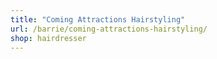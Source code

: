 ```yaml
---
title: "Coming Attractions Hairstyling"
url: /barrie/coming-attractions-hairstyling/
shop: hairdresser
---
```

